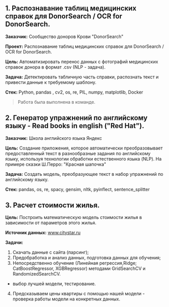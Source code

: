 ## 1. Распознавание таблиц медицинских справок для DonorSearch / OCR for DonorSearch.

**Заказчик:** Сообщество доноров Крови "DonorSearch"

**Проект:** Распознавание таблиц медицинских справок для DonorSearch / OCR for DonorSearch.

**Цель:** Автоматизировать перенос данных с фотографий медицинских справок донора в формат .csv (NLP - задача).

**Задача:** Детектировать табличную часть справки, распознать текст и привести данные к требуемому шаблону.

**Стек:** Python, pandas , cv2, os, re, PIL, numpy, matplotlib, Docker

>Работа была выполнена в команде.

## 2. Генератор упражнений по английскому языку - Read books in english ("Red Hat").
**Заказчик:** Школа английского языка Яндекс

**Цель:** Создание приложения, которое автоматически преобразовывает предоставленный текст в разнообразные задания по английскому языку, используя технологии обработки естественного языка (NLP).
На примере сказки Ш.Перро: "Красная шапочка"

**Задача:** Создать модель, преобразующее текст в набор упражнений по английскому языку.

**Стек:** pandas, os, re, spacy, gensim, nltk, pyinflect, sentence_splitter

## 3. Расчет стоимости жилья. 
**Цель:** Построить математическую модель стоимости жилья в зависимости от параметров этого жилья.

**Источник данных:** www.citystar.ru

**Задачи:**
1. Скачать данные с сайта (парсинг);
2. Предобработка и анализ данных, подготовка данных для обучения;
3. Непосредственно обучение (Линейная регрессия,Ridge; CatBoostRegressor, XGBRegressor) методами GridSearchCV и RandomizedSearchCV.
- выбор лучшей модели, тестирование.
4. Предсказываем цены квартиры с помощью нашей модели - проверка работы модели на конкретных данных.
